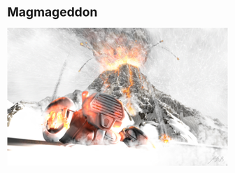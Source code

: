 # Magmageddon 
![Magmageddon](https://github.com/cfo82/Magmageddon/blob/master/documentation/pics/vulcano_title.jpg)

